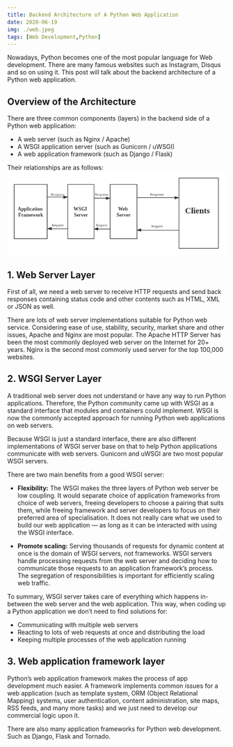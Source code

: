 ```yaml
---
title: Backend Architecture of A Python Web Application
date: 2020-06-19
img: ./web.jpeg
tags: [Web Development,Python]
---
```

Nowadays, Python becomes one of the most popular language for Web development. There are many famous websites such as Instagram, Disqus and so on using it. This post will talk about the backend architecture of a Python web application.

## Overview of the Architecture

There are three common components (layers) in the backend side of a Python web application:
- A web server (such as Nginx / Apache)
- A WSGI application server (such as Gunicorn / uWSGI)
- A web application framework (such as Django / Flask)

Their relationships are as follows:
![architecture](./architecture.png)

## 1. Web Server Layer
First of all, we need a web server to receive HTTP requests and send back responses containing status code and other contents such as HTML, XML or JSON as well.

There are lots of web server implementations suitable for Python web service. Considering ease of use, stability, security, market share and other issues, Apache and Nginx are most popular. The Apache HTTP Server has been the most commonly deployed web server on the Internet for 20+ years. Nginx is the second most commonly used server for the top 100,000 websites.

## 2. WSGI Server Layer
A traditional web server does not understand or have any way to run Python applications. Therefore, the Python community came up with WSGI as a standard interface that modules and containers could implement. WSGI is now the commonly accepted approach for running Python web applications on web servers.

Because WSGI is just a standard interface, there are also different implementations of WSGI server base on that to help Python applications communicate with web servers. Gunicorn and uWSGI are two most popular WSGI servers.

There are two main benefits from a good WSGI server:
- **Flexibility:** 
The WSGI makes the three layers of Python web server be low coupling. It would separate choice of application frameworks from choice of web servers, freeing developers to choose a pairing that suits them, while freeing framework and server developers to focus on their preferred area of specialisation. It does not really care what we used to build our web application — as long as it can be interacted with using the WSGI interface.

- **Promote scaling:** 
Serving thousands of requests for dynamic content at once is the domain of WSGI servers, not frameworks. WSGI servers handle processing requests from the web server and deciding how to communicate those requests to an application framework’s process. The segregation of responsibilities is important for efficiently scaling web traffic.

To summary, WSGI server takes care of everything which happens in-between the web server and the web application. This way, when coding up a Python application we don’t need to find solutions for:

- Communicating with multiple web servers
- Reacting to lots of web requests at once and distributing the load
- Keeping multiple processes of the web application running

## 3. Web application framework layer
Python’s web application framework makes the process of app development much easier. A framework implements common issues for a web application (such as template system, ORM (Object Relational Mapping) systems, user authentication, content administration, site maps, RSS feeds, and many more tasks) and we just need to develop our commercial logic upon it.

There are also many application frameworks for Python web development. Such as Django, Flask and Tornado.
